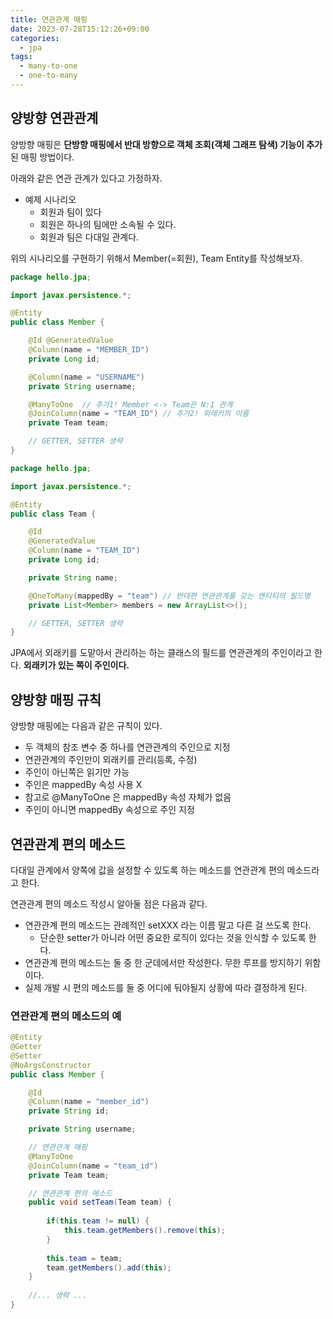 ```yaml
---
title: 연관관계 매핑
date: 2023-07-28T15:12:26+09:00
categories:
  - jpa
tags: 
  - many-to-one
  - one-to-many
---
```


## 양방향 연관관계

양방향 매핑은 **단방향 매핑에서 반대 방향으로 객체 조회(객체 그래프 탐색) 기능이 추가**된 매핑 방법이다.

아래와 같은 연관 관계가 있다고 가정하자.

- 예제 시나리오
  - 회원과 팀이 있다
  - 회원은 하나의 팀에만 소속될 수 있다.
  - 회원과 팀은 다대일 관계다.

위의 시나리오를 구현하기 위해서 Member(=회원), Team Entity를 작성해보자.

```java
package hello.jpa;

import javax.persistence.*;

@Entity
public class Member {

    @Id @GeneratedValue
    @Column(name = "MEMBER_ID")
    private Long id;

    @Column(name = "USERNAME")
    private String username;

    @ManyToOne	// 추가1! Member <-> Team은 N:1 관계
    @JoinColumn(name = "TEAM_ID") // 추가2! 외래키의 이름
    private Team team;

    // GETTER, SETTER 생략
}
```

```java
package hello.jpa;

import javax.persistence.*;

@Entity
public class Team {

    @Id
    @GeneratedValue
    @Column(name = "TEAM_ID")
    private Long id;

    private String name;

    @OneToMany(mappedBy = "team") // 반대편 연관관계를 갖는 엔티티의 필드명
    private List<Member> members = new ArrayList<>();

    // GETTER, SETTER 생략
}
```

JPA에서 외래키를 도맡아서 관리하는 하는 클래스의 필드를 연관관계의 주인이라고 한다. **외래키가 있는 쪽이 주인이다.**

## 양방향 매핑 규칙
양방향 매핑에는 다음과 같은 규칙이 있다.
- 두 객체의 참조 변수 중 하나를 연관관계의 주인으로 지정
- 연관관계의 주인만이 외래키를 관리(등록, 수정)
- 주인이 아닌쪽은 읽기만 가능
- 주인은 mappedBy 속성 사용 X
- 참고로 @ManyToOne 은 mappedBy 속성 자체가 없음
- 주인이 아니면 mappedBy 속성으로 주인 지정

## 연관관계 편의 메소드

다대일 관계에서 양쪽에 값을 설정할 수 있도록 하는 메소드를 연관관계 편의 메소드라고 한다.

연관관계 편의 메소드 작성시 알아둘 점은 다음과 같다.

- 연관관계 편의 메소드는 관례적인 setXXX 라는 이름 말고 다른 걸 쓰도록 한다.
  - 단순한 setter가 아니라 어떤 중요한 로직이 있다는 것을 인식할 수 있도록 한다.
- 연관관계 편의 메소드는 둘 중 한 군데에서만 작성한다. 무한 루프를 방지하기 위함이다.
- 실제 개발 시 편의 메소드를 둘 중 어디에 둬야될지 상황에 따라 결정하게 된다.

### 연관관계 편의 메소드의 예

```java
@Entity
@Getter
@Setter
@NoArgsConstructor
public class Member {

    @Id
    @Column(name = "member_id")
    private String id;

    private String username;

    // 연관관계 매핑
    @ManyToOne
    @JoinColumn(name = "team_id")
    private Team team;

    // 연관관계 편의 메소드
    public void setTeam(Team team) {
    
        if(this.team != null) {
            this.team.getMembers().remove(this);
        }
    
        this.team = team;
        team.getMembers().add(this);
    }
    
    //... 생략 ...    
}
```
